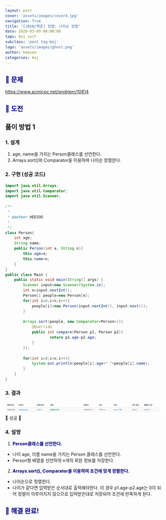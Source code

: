 ```yaml
---
layout: post
cover: 'assets/images/cover4.jpg'
navigation: True
title: "[JAVA/백준] 정렬: 나이순 정렬"
date: 2020-03-09 00:00:00
tags: boj sort
subclass: 'post tag-boj'
logo: 'assets/images/ghost.png'
author: heesoo
categories: boj
---
```

## <span style="color:navy">👀 문제</span>
<https://www.acmicpc.net/problem/10814>

## <span style="color:navy">👊 도전</span>

## 풀이 방법 1

### 1. 설계
1. age, name을 가지는 Person클래스를 선언한다.
2. Arrays.sort()와 Comparator을 이용하여 나이순 정렬한다.

### 2. 구현 (성공 코드)
```java
import java.util.Arrays;
import java.util.Comparator;
import java.util.Scanner;

/**
 * 
 * @author HEESOO
 *
 */
class Person{
	int age;
	String name;
	public Person(int a, String n){
		this.age=a;
		this.name=n;
	}
}
public class Main {
	public static void main(String[] args) {
		Scanner input=new Scanner(System.in);
		int n=input.nextInt();
		Person[] people=new Person[n];
		for(int i=0;i<n;i++){
			people[i]=new Person(input.nextInt(), input.next());
		}
		
		Arrays.sort(people, new Comparator<Person>(){
			@Override
			public int compare(Person p1, Person p2){
					return p1.age-p2.age;
			}
		});
		
		for(int i=0;i<n;i++){
			System.out.println(people[i].age+" "+people[i].name);
		}
	}
}
 ```

### 3. 결과
![실행결과](./assets/images/200309_5.PNG)
🤟 성공 🤟

### 4. 설명
1. **<span style="color:navy">Person클래스를 선언한다.</span>**
- 나이 age, 이름 name을 가지는 Person 클래스를 선언한다.
- Person형 배열을 선언하여 n개의 회원 정보를 저장한다.
2. **<span style="color:navy">Arrays.sort(), Comparator을 이용하여 조건에 맞게 정렬한다.</span>**
- 나이순으로 정렬한다. 
- 나이가 같다면 입력받은 순서대로 출력해야한다. 이 경우 p1.age-p2.age는 0이 되어 정렬이 이루어지지 않으므로 입력받은대로 저장되어 조건에 만족하게 된다.

## <span style="color:navy">👏 해결 완료!</span>

